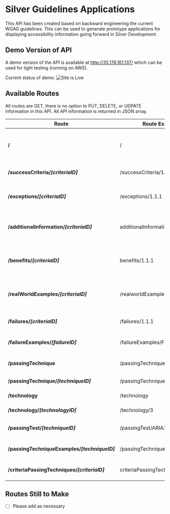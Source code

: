 # Silver Guidelines Applications

This API has been created based on backward engineering the current WGAG guidelines. This can be used to generate prototype applications for displaying accessibility information going forward in Silver Development.

## Demo Version of API

A demo version of the API is available at http://35.178.161.137/ which can be used for light testing (running on AWS).

Current status of demo: ![Site is Live](https://img.shields.io/badge/its-alive-green.svg?longCache=true&style=for-the-badge)



## Available Routes
All routes are GET, there is no option to PUT, DELETE, or UDPATE information in this API. All API information is returned in JSON array.

Route | Route Example | Route Description
------|-------|----
**/** | / | Used to check API is active. Should return **Welcome to the Silver Prototype API**
**/successCriteria/*[criteriaID]*** | /successCriteria/1.1.1 | Returns an individual Success Criteria
**/exceptions/*[criteriaID]*** | /exceptions/1.1.1 | Returns all exceptions for a given successCriteriaID
**/additionalInformation/*[criteriaID]*** | additionalInformation/1.1.1 | returns all additional information for a given successCriteriaID
**/benefits/*[criteriaID]*** | benefits/1.1.1 | returns a list of benefits associated with a given successCriteria
**/realWorldExamples/*[criteriaID]*** | /realworldExamples/1.1.1 | returns all real world examples associated with a given successCriteriaID
**/failures/*[criteriaID]*** | /failures/1.1.1 | returns all failures attached to a given successCriteriaID
**/failureExamples/*[failureID]*** | /failureExamples/F3 | returns all failure examples attached to a given failureID
**/passingTechnique** | /passingTechnique | returns a list of all passing techniques
**/passingTechnique/*[techniqueID]*** | /passingTechnique/ARIA6 | returns a single passingTechnique
**/technology** | /technology | returns list of all technology
**/technology/*[technologyID]*** | /technology/3 | returns a single technology
**/passingTest/*[techniqueID]*** | /passingTest/ARIA3 | returns tests that can be used to test a given technique
**/passingTechniqueExamples/*[techniqueID]*** | /passingTechniqueExample/ARIA6 | returns list of examples for given technique
**/criteriaPassingTechniques/*[criteriaID]*** | criteriaPassingTechniques/1.1.1 | returns IDs for all passingTechniques for a given criteria


## Routes Still to Make
- [ ] Please add as necessary
